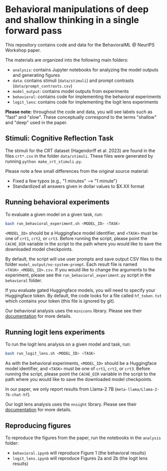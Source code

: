 # Behavioral manipulations of deep and shallow thinking in a single forward pass

This repository contains code and data for the BehavioralML @ NeurIPS Workshop paper.

The materials are organized into the following main folders:
- `analysis`: contains Jupyter notebooks for analyzing the model outputs and generating figures
- `data`: contains stimuli (`data/stimuli`) and prompt contrasts (`data/prompt_contrasts.csv`)
- `model_output`: contains model outputs from experiments
- `behavioral`: contains code for implementing the behavioral experiments
- `logit_lens`: contains code for implementing the logit lens experiments

**Please note:** throughout the code and data, you will see labels such as "fast" and "slow".
These conceptually correspond to the terms "shallow" and "deep" used in the paper.

## Stimuli: Cognitive Reflection Task

The stimuli for the CRT dataset (Hagendorff et al. 2023) are found in the files
`crt*.csv` in the folder `data/stimuli`. 
These files were generated by running `python make_crt_stimuli.py`.

Please note a few small differences from the original source material:
- Fixed a few typos (e.g., "1 minutes" --> "1 minute")
- Standardized all answers given in dollar values to $X.XX format

## Running behavioral experiments

To evaluate a given model on a given task, run:
```bash
bash run_behavioral_experiment.sh <MODEL_ID> <TASK>
```
`<MODEL_ID>` should be a Huggingface model identifier, 
and `<TASK>` must be one of `crt1`, `crt2`, or `crt3`.
Before running the script, please point the `CACHE_DIR` variable in the script to the path
where you would like to save the downloaded model checkpoints.

By default, the script will use user prompts and save output CSV files to the folder
`model_output/no-system-prompt`. Each result file is named `<TASK>_<MODEL_ID>.csv`.
If you would like to change the arguments to the experiment,
please see the `run_behavioral_experiment.py` script in the `behavioral` folder.

If you evaluate gated Huggingface models, you will need to specify your
Huggingface token. By default, the code looks for a file called `hf_token.txt`
which contains your token (this file is ignored by git).

Our behavioral analysis uses the `minicons` library. Please see their
[documentation](https://github.com/kanishkamisra/minicons) for more details.

## Running logit lens experiments

To run the logit lens analysis on a given model and task, run:
```bash
bash run_logit_lens.sh <MODEL_ID> <TASK>
```
As with the behavioral experiments,
`<MODEL_ID>` should be a Huggingface model identifier, 
and `<TASK>` must be one of `crt1`, `crt2`, or `crt3`.
Before running the script, please point the `CACHE_DIR` variable in the script to the path
where you would like to save the downloaded model checkpoints.

In our paper, we only report results from Llama-2 7B (`meta-llama/Llama-2-7b-chat-hf`).

Our logit lens analysis uses the `nnsight` library. Please see their
[documentation](https://nnsight.net/) for more details.

## Reproducing figures

To reproduce the figures from the paper, run the notebooks in the `analysis`
folder:
- `behavioral.ipynb` will reproduce Figure 1 (the behavioral
results)
- `logit_lens.ipynb` will reproduce Figures 2a and 2b
(the logit lens results)